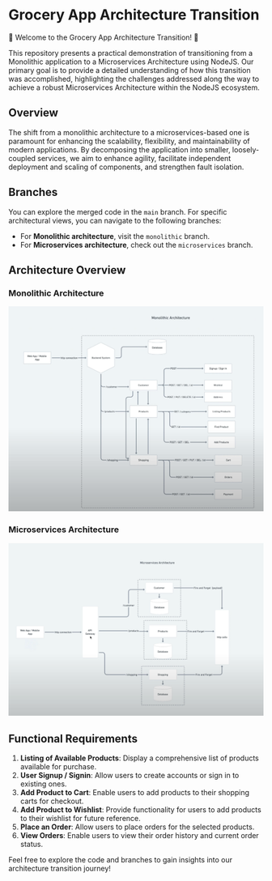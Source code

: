 # Grocery App Architecture Transition

🛒 Welcome to the Grocery App Architecture Transition! 🎉

This repository presents a practical demonstration of transitioning from a Monolithic application to a Microservices Architecture using NodeJS. Our primary goal is to provide a detailed understanding of how this transition was accomplished, highlighting the challenges addressed along the way to achieve a robust Microservices Architecture within the NodeJS ecosystem.

## Overview

The shift from a monolithic architecture to a microservices-based one is paramount for enhancing the scalability, flexibility, and maintainability of modern applications. By decomposing the application into smaller, loosely-coupled services, we aim to enhance agility, facilitate independent deployment and scaling of components, and strengthen fault isolation.

## Branches

You can explore the merged code in the `main` branch. For specific architectural views, you can navigate to the following branches:

- For **Monolithic architecture**, visit the `monolithic` branch.
- For **Microservices architecture**, check out the `microservices` branch.

## Architecture Overview

### Monolithic Architecture
![Monolithic Architecture](https://raw.githubusercontent.com/Shelunagori/grocery-app-architecture-transition/microservices/assets/monolithic-architecture.png?token=GHSAT0AAAAAACRRRCQWPQX7PQUSMPO2Y4F2ZROKTDQ)

### Microservices Architecture
![Microservices Architecture](https://raw.githubusercontent.com/Shelunagori/grocery-app-architecture-transition/microservices/assets/microservices%20architecture.png?token=GHSAT0AAAAAACRRRCQW6PO7IWL6TLYFDDJEZROKNAQ)

## Functional Requirements

1. **Listing of Available Products**: Display a comprehensive list of products available for purchase.
2. **User Signup / Signin**: Allow users to create accounts or sign in to existing ones.
3. **Add Product to Cart**: Enable users to add products to their shopping carts for checkout.
4. **Add Product to Wishlist**: Provide functionality for users to add products to their wishlist for future reference.
5. **Place an Order**: Allow users to place orders for the selected products.
6. **View Orders**: Enable users to view their order history and current order status.

Feel free to explore the code and branches to gain insights into our architecture transition journey!
